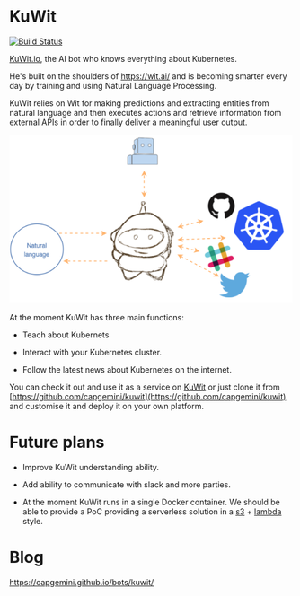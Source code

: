 # KuWit

[![Build Status](https://travis-ci.org/enxebre/KuWit.svg?branch=master)](https://travis-ci.org/enxebre/KuWit)

[KuWit.io](http://kuwit.io), the AI bot who knows everything about Kubernetes.

He's built on the shoulders of https://wit.ai/ and is becoming smarter every day by training and using Natural Language Processing.

KuWit relies on Wit for making predictions and extracting entities from natural language and then executes actions and retrieve information from external APIs in order to finally deliver a meaningful user output.

<img src="src/assets/images/kuwit-architecture.png" alt="alt text">

At the moment KuWit has three main functions:

* Teach about Kubernets

* Interact with your Kubernetes cluster.

* Follow the latest news about Kubernetes on the internet.

You can check it out and use it as a service on [KuWit](http://kuwit.io) or just clone it from [https://github.com/capgemini/kuwit](https://github.com/capgemini/kuwit) and customise it and deploy it on your own platform.


# Future plans

* Improve KuWit understanding ability.

* Add ability to communicate with slack and more parties.

* At the moment KuWit runs in a single Docker container. We should be able to provide a PoC providing a serverless solution in a [s3](https://aws.amazon.com/es/s3/) + [lambda](https://aws.amazon.com/documentation/lambda/) style.

# Blog

https://capgemini.github.io/bots/kuwit/
